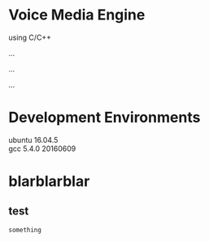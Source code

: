 # Voice Media Engine
using C/C++
  
  ...   
  
  ... 
  
  ...


Development Environments
========================  

ubuntu 16.04.5    
  gcc 5.4.0 20160609
  
blarblarblar
============= 

test
------------
`something`
